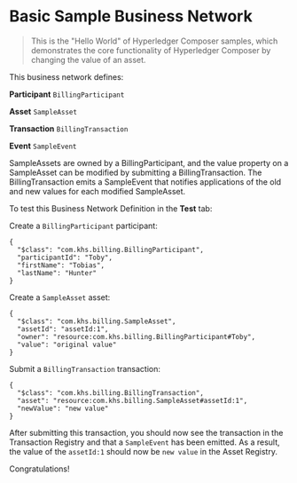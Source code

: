 # Basic Sample Business Network

> This is the "Hello World" of Hyperledger Composer samples, which demonstrates the core functionality of Hyperledger Composer by changing the value of an asset.

This business network defines:

**Participant**
`BillingParticipant`

**Asset**
`SampleAsset`

**Transaction**
`BillingTransaction`

**Event**
`SampleEvent`

SampleAssets are owned by a BillingParticipant, and the value property on a SampleAsset can be modified by submitting a BillingTransaction. The BillingTransaction emits a SampleEvent that notifies applications of the old and new values for each modified SampleAsset.

To test this Business Network Definition in the **Test** tab:

Create a `BillingParticipant` participant:

```
{
  "$class": "com.khs.billing.BillingParticipant",
  "participantId": "Toby",
  "firstName": "Tobias",
  "lastName": "Hunter"
}
```

Create a `SampleAsset` asset:

```
{
  "$class": "com.khs.billing.SampleAsset",
  "assetId": "assetId:1",
  "owner": "resource:com.khs.billing.BillingParticipant#Toby",
  "value": "original value"
}
```

Submit a `BillingTransaction` transaction:

```
{
  "$class": "com.khs.billing.BillingTransaction",
  "asset": "resource:com.khs.billing.SampleAsset#assetId:1",
  "newValue": "new value"
}
```

After submitting this transaction, you should now see the transaction in the Transaction Registry and that a `SampleEvent` has been emitted. As a result, the value of the `assetId:1` should now be `new value` in the Asset Registry.

Congratulations!
